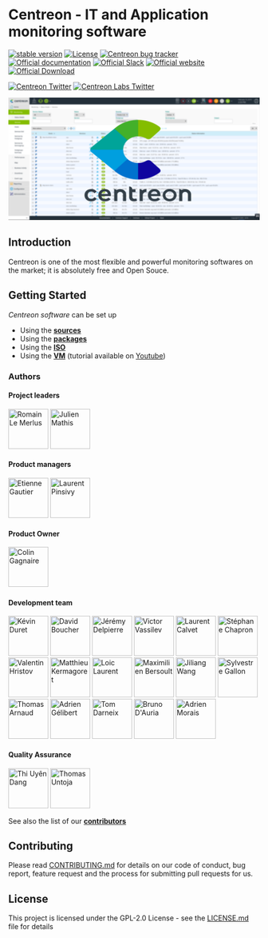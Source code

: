 <h1> Centreon - IT and Application monitoring software </h1>

[![stable version](https://img.shields.io/github/release/centreon/centreon.svg?style=flat)](https://github.com/centreon/centreon/releases/latest) [![License](https://img.shields.io/badge/license-GPL--2.0-blue.svg)](https://raw.githubusercontent.com/centreon/centreon/master/LICENSE) [![Centreon bug tracker](https://img.shields.io/github/issues/centreon/centreon.svg?style=flat)](https://github.com/centreon/centreon/issues) [![Official documentation](https://img.shields.io/badge/official-documentation-orange.svg)](https://docs.centreon.com/current/en/) [![Official Slack](https://img.shields.io/badge/official-slack-orange.svg)](https://centreon.github.io/register-slack) [![Official website](https://img.shields.io/badge/official-website-orange.svg)](https://www.centreon.com/en/) [![Official Download](https://img.shields.io/badge/official-download-orange.svg)](https://download.centreon.com/)

[![Centreon Twitter](https://img.shields.io/twitter/follow/centreon.svg?style=social)](https://twitter.com/centreon) [![Centreon Labs Twitter](https://img.shields.io/twitter/follow/centreonlabs.svg?style=social)](https://twitter.com/centreonlabs)

![Centreon ScreenShot](centreon-github-wall.jpg?raw=true "Title")

<h2> Introduction </h2>

Centreon is one of the most flexible and powerful monitoring softwares
on the market; it is absolutely free and Open Souce.

<h2> Getting Started </h2>

*Centreon software* can be set up

* Using the [**sources**](https://docs.centreon.com/current/en/installation/installation-of-a-central-server/using-sources.html)
* Using the [**packages**](https://docs.centreon.com/current/en/installation/installation-of-a-central-server/using-packages.html)
* Using the [**ISO**](https://docs.centreon.com/current/en/installation/installation-of-a-central-server/using-centreon-iso.html)
* Using the [**VM**](https://docs.centreon.com/current/en/installation/installation-of-a-central-server/using-virtual-machines.html) (tutorial available on [Youtube](https://www.youtube.com/watch?v=rnq9QnljaQE))

<h3> Authors </h3>

<h4> Project leaders </h4>

<a href="https://github.com/rlemerlus"><img src="https://avatars2.githubusercontent.com/u/6861329?s=400&v=4" title="Romain Le Merlus" width="80" height="80"></a>
<a href="https://github.com/julienmathis"><img src="https://avatars3.githubusercontent.com/u/2294502?s=400&v=4" title="Julien Mathis" width="80" height="80"></a>

<h4> Product managers </h4>

<a href="https://github.com/Moujimouja"><img src="https://avatars2.githubusercontent.com/u/6620287?s=400&v=4" title="Etienne Gautier" width="80" height="80"></a> <a href="https://github.com/lpinsivy"><img src="https://avatars2.githubusercontent.com/u/3351916?s=400&v=4" title="Laurent Pinsivy" width="80" height="80"></a>

<h4> Product Owner </h4>

<a href="https://github.com/cgagnaire"><img src="https://avatars1.githubusercontent.com/u/23257354?s=400&v=4" title="Colin Gagnaire" width="80" height="80"></a>

<h4> Development team </h4>

<a href="https://github.com/kduret"><img src="https://avatars1.githubusercontent.com/u/11978823?s=400&v=4" title="Kévin Duret" width="80" height="80"></a>
<a href="https://github.com/bouda1"><img src="https://avatars1.githubusercontent.com/u/6324413?s=400&v=4 " title="David Boucher" width="80" height="80"></a>
<a href="https://github.com/jdelpierre"><img src="https://avatars0.githubusercontent.com/u/12846806?s=400&v=4" title="Jérémy Delpierre" width="80" height="80"></a>
<a href="https://github.com/victorvassilev"><img src="https://avatars1.githubusercontent.com/u/19683390?s=400&v=4" title="Victor Vassilev" width="80" height="80"></a>
<a href="https://github.com/callapa"><img src="https://avatars1.githubusercontent.com/u/1265083?s=400&v=4" title="Laurent Calvet" width="80" height="80"></a>
<a href="https://github.com/sc979"><img src="https://avatars1.githubusercontent.com/u/34628915?s=400&v=4" title="Stéphane Chapron" width="80" height="80"></a>
<a href="https://github.com/vhr"><img src="https://avatars2.githubusercontent.com/u/365020?s=400&v=4" title="Valentin Hristov" width="80" height="80"></a>
<a href="https://github.com/ganoze"><img src="https://avatars0.githubusercontent.com/u/6575378?s=400&v=4" title="Matthieu Kermagoret" width="80" height="80"></a>
<a href="https://github.com/loiclau"><img src="https://avatars3.githubusercontent.com/u/2759315?s=400&v=4" title="Loic Laurent" width="80" height="80"></a>
<a href="https://github.com/leoncx"><img src="https://avatars1.githubusercontent.com/u/3930276?s=400&v=4" title="Maximilien Bersoult" width="80" height="80"></a>
<a href="https://github.com/jiliangWANG"><img src="https://avatars1.githubusercontent.com/u/48441685?s=400&v=4" title="Jiliang Wang" width="80" height="80"></a>
<a href="https://github.com/SylvestreG"><img src="https://avatars2.githubusercontent.com/u/3818949?s=400&v=4" title="Sylvestre Gallon" width="80" height="80"></a>
<a href="https://github.com/Pontissalien"><img src="https://avatars3.githubusercontent.com/u/38663853?s=400&v=4" title="Thomas Arnaud" width="80" height="80"></a>
<a href="https://github.com/agelibert"><img src="https://avatars1.githubusercontent.com/u/28709386?s=400&v=4" title="Adrien Gélibert" width="80" height="80"></a>
<a href="https://github.com/Thebarda"><img src="https://avatars3.githubusercontent.com/u/12515407?s=400&u=5642f34672a7c1ea887c6c3e12cd28880aa3971e&v=4" title="Tom Darneix" width="80" height="80"></a>
<a href="https://github.com/bdauria"><img src="https://avatars0.githubusercontent.com/u/8367233?s=400&u=563bd982e8d1557bdfd39627b029610d9c83fdc6&v=4" title="Bruno D'Auria" width="80" height="80"></a>
<a href="https://github.com/adr-mo "><img src="https://avatars2.githubusercontent.com/u/31647811?s=400&v=4" title="Adrien Morais" width="80" height="80"></a>

<h4> Quality Assurance </h2>

<a href="https://github.com/thiuyendang"><img src="https://avatars2.githubusercontent.com/u/25612980?s=400&v=4" title="Thi Uyên Dang" width="80" height="80"></a>
<a href="https://github.com/tuntoja"><img src="https://avatars1.githubusercontent.com/u/58987095?s=400&v=4" title="Thomas Untoja" width="80" height="80"></a>

See also the list of our [**contributors**](https://github.com/centreon/centreon/graphs/contributors)

<h2> Contributing </h2>

Please read [CONTRIBUTING.md](CONTRIBUTING.md) for details on our code of conduct, bug report, feature request and the process for submitting pull requests for us.

<h2> License </h2>

This project is licensed under the GPL-2.0 License - see the [LICENSE.md](LICENSE.md) file for details
